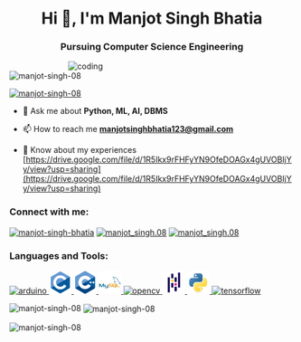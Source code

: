 <h1 align="center">Hi 👋, I'm Manjot Singh Bhatia</h1>
<h3 align="center">Pursuing Computer Science Engineering</h3>

<img align="right" alt="coding" width="400" src="https://camo.githubusercontent.com/cae12fddd9d6982901d82580bdf321d81fb299141098ca1c2d4891870827bf17/68747470733a2f2f6d69726f2e6d656469756d2e636f6d2f6d61782f313336302f302a37513379765349765f7430696f4a2d5a2e676966">

<p align="left"> <img src="https://komarev.com/ghpvc/?username=manjot-singh-08&label=Profile%20views&color=0e75b6&style=flat" alt="manjot-singh-08" /> </p>

<p align="left"> <a href="https://github.com/ryo-ma/github-profile-trophy"><img src="https://github-profile-trophy.vercel.app/?username=manjot-singh-08" alt="manjot-singh-08" /></a> </p>

- 💬 Ask me about **Python, ML, AI, DBMS**

- 📫 How to reach me **manjotsinghbhatia123@gmail.com**

- 📄 Know about my experiences [https://drive.google.com/file/d/1R5Ikx9rFHFyYN9OfeDOAGx4gUVOBIjYy/view?usp=sharing](https://drive.google.com/file/d/1R5Ikx9rFHFyYN9OfeDOAGx4gUVOBIjYy/view?usp=sharing)

<h3 align="left">Connect with me:</h3>
<p align="left">
<a href="https://linkedin.com/in/manjot-singh-bhatia" target="blank"><img align="center" src="https://raw.githubusercontent.com/rahuldkjain/github-profile-readme-generator/master/src/images/icons/Social/linked-in-alt.svg" alt="manjot-singh-bhatia" height="30" width="40" /></a>
<a href="https://instagram.com/manjot_singh.08" target="blank"><img align="center" src="https://raw.githubusercontent.com/rahuldkjain/github-profile-readme-generator/master/src/images/icons/Social/instagram.svg" alt="manjot_singh.08" height="30" width="40" /></a>
<a href="https://discord.gg/manjot_singh.08" target="blank"><img align="center" src="https://raw.githubusercontent.com/rahuldkjain/github-profile-readme-generator/master/src/images/icons/Social/discord.svg" alt="manjot_singh.08" height="30" width="40" /></a>
</p>

<h3 align="left">Languages and Tools:</h3>
<p align="left"> <a href="https://www.arduino.cc/" target="_blank" rel="noreferrer"> <img src="https://cdn.worldvectorlogo.com/logos/arduino-1.svg" alt="arduino" width="40" height="40"/> </a> <a href="https://www.cprogramming.com/" target="_blank" rel="noreferrer"> <img src="https://raw.githubusercontent.com/devicons/devicon/master/icons/c/c-original.svg" alt="c" width="40" height="40"/> </a> <a href="https://www.w3schools.com/cpp/" target="_blank" rel="noreferrer"> <img src="https://raw.githubusercontent.com/devicons/devicon/master/icons/cplusplus/cplusplus-original.svg" alt="cplusplus" width="40" height="40"/> </a> <a href="https://www.mysql.com/" target="_blank" rel="noreferrer"> <img src="https://raw.githubusercontent.com/devicons/devicon/master/icons/mysql/mysql-original-wordmark.svg" alt="mysql" width="40" height="40"/> </a> <a href="https://opencv.org/" target="_blank" rel="noreferrer"> <img src="https://www.vectorlogo.zone/logos/opencv/opencv-icon.svg" alt="opencv" width="40" height="40"/> </a> <a href="https://pandas.pydata.org/" target="_blank" rel="noreferrer"> <img src="https://raw.githubusercontent.com/devicons/devicon/2ae2a900d2f041da66e950e4d48052658d850630/icons/pandas/pandas-original.svg" alt="pandas" width="40" height="40"/> </a> <a href="https://www.python.org" target="_blank" rel="noreferrer"> <img src="https://raw.githubusercontent.com/devicons/devicon/master/icons/python/python-original.svg" alt="python" width="40" height="40"/> </a> <a href="https://www.tensorflow.org" target="_blank" rel="noreferrer"> <img src="https://www.vectorlogo.zone/logos/tensorflow/tensorflow-icon.svg" alt="tensorflow" width="40" height="40"/> </a> </p>

<p><img align="left" src="https://github-readme-stats.vercel.app/api/top-langs?username=manjot-singh-08&show_icons=true&locale=en&layout=compact" alt="manjot-singh-08" /></p>

<p>&nbsp;<img align="center" src="https://github-readme-stats.vercel.app/api?username=manjot-singh-08&show_icons=true&locale=en" alt="manjot-singh-08" /></p>

<p><img align="center" src="https://github-readme-streak-stats.herokuapp.com/?user=manjot-singh-08&" alt="manjot-singh-08" /></p>

